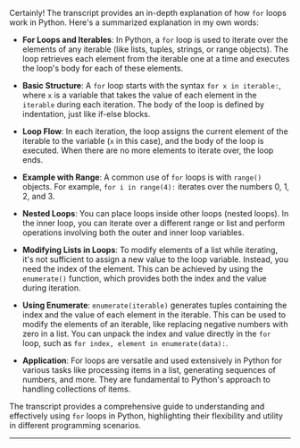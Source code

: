 Certainly! The transcript provides an in-depth explanation of how `for` loops work in Python. Here's a summarized explanation in my own words:

- **For Loops and Iterables**: In Python, a `for` loop is used to iterate over the elements of any iterable (like lists, tuples, strings, or range objects). The loop retrieves each element from the iterable one at a time and executes the loop's body for each of these elements.

- **Basic Structure**: A `for` loop starts with the syntax `for x in iterable:`, where `x` is a variable that takes the value of each element in the `iterable` during each iteration. The body of the loop is defined by indentation, just like if-else blocks.

- **Loop Flow**: In each iteration, the loop assigns the current element of the iterable to the variable (`x` in this case), and the body of the loop is executed. When there are no more elements to iterate over, the loop ends.

- **Example with Range**: A common use of `for` loops is with `range()` objects. For example, `for i in range(4):` iterates over the numbers 0, 1, 2, and 3.

- **Nested Loops**: You can place loops inside other loops (nested loops). In the inner loop, you can iterate over a different range or list and perform operations involving both the outer and inner loop variables.

- **Modifying Lists in Loops**: To modify elements of a list while iterating, it's not sufficient to assign a new value to the loop variable. Instead, you need the index of the element. This can be achieved by using the `enumerate()` function, which provides both the index and the value during iteration.

- **Using Enumerate**: `enumerate(iterable)` generates tuples containing the index and the value of each element in the iterable. This can be used to modify the elements of an iterable, like replacing negative numbers with zero in a list. You can unpack the index and value directly in the `for` loop, such as `for index, element in enumerate(data):`.

- **Application**: For loops are versatile and used extensively in Python for various tasks like processing items in a list, generating sequences of numbers, and more. They are fundamental to Python's approach to handling collections of items.

The transcript provides a comprehensive guide to understanding and effectively using `for` loops in Python, highlighting their flexibility and utility in different programming scenarios.

---
